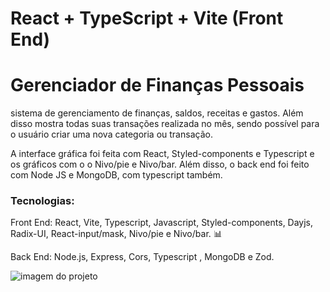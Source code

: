 # React + TypeScript + Vite (Front End)

<h1>Gerenciador de Finanças Pessoais</h1>

<p>
   sistema de gerenciamento de finanças, saldos, receitas e gastos. Além disso mostra todas suas transações realizada no mês, sendo possível para o usuário criar uma nova categoria ou transação.
  
  A interface gráfica foi feita com React, Styled-components e Typescript e os gráficos com o o Nivo/pie e Nivo/bar. Além disso, o back end foi feito com Node JS e MongoDB, com typescript também.
</p>

<h3>Tecnologias:</h3>
<p>
  Front End: React, Vite, Typescript, Javascript, Styled-components, Dayjs, Radix-UI, React-input/mask, Nivo/pie e Nivo/bar. 📊

  Back End: Node.js, Express, Cors, Typescript , MongoDB e Zod.
</p>

<img src='https://media.licdn.com/dms/image/v2/D4D22AQELaPrD2A_kdg/feedshare-shrink_800/feedshare-shrink_800/0/1711128617460?e=1732147200&v=beta&t=67T3bYVgSTU59Ee42fNQI2Cqq17Yp0EwsSLXC4zX4RM' alt='imagem do projeto'/>
